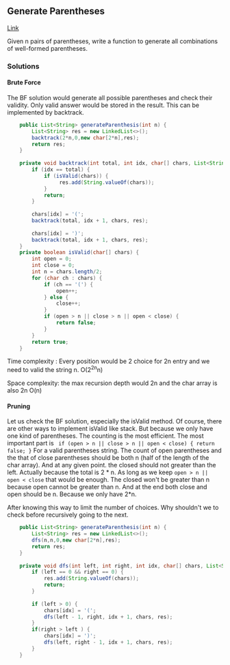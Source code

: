## Generate Parentheses

[Link](https://leetcode.com/problems/generate-parentheses/)

Given n pairs of parentheses, write a function to generate all combinations of well-formed parentheses.

### Solutions

#### Brute Force

The BF solution would generate all possible parentheses and check their validity. Only valid answer would be stored in the result. This can be implemented by backtrack.

```java
    public List<String> generateParenthesis(int n) {
        List<String> res = new LinkedList<>();
        backtrack(2*n,0,new char[2*n],res);
        return res;
    }
    
    private void backtrack(int total, int idx, char[] chars, List<String> res) {
        if (idx == total) {
            if (isValid(chars)) {
                 res.add(String.valueOf(chars));
            }
            return;
        }
        
        chars[idx] = '(';
        backtrack(total, idx + 1, chars, res);
        
        chars[idx] = ')';
        backtrack(total, idx + 1, chars, res);
    }
    private boolean isValid(char[] chars) {
        int open = 0;
        int close = 0;
        int n = chars.length/2;
        for (char ch : chars) {
            if (ch == '(') {
                open++;
            } else {
                close++;
            }
            if (open > n || close > n || open < close) {
                return false;
            }
        }
        return true;
    }
```

Time complexity : Every position would be 2 choice for 2n entry and we need to valid the string n. O(2<sup>2n</sup>n)

Space complexity: the max recursion depth would 2n and the char array is also 2n O(n)

#### Pruning

Let us check the BF solution, especially the isValid method. Of course, there are other ways to implement isValid like stack. But because we only have one kind of parentheses. The counting is the most efficient. The most important part is ` if (open > n || close > n || open < close) { return false; }` For a valid parentheses string. The count of open parentheses and the that of close parentheses should be both n (half of the length of the char array). And at any given point. the closed should not greater than the left. Actually because the total is 2 * n. As long as we keep `open > n || open < close` that would be enough. The closed won't be greater than n because open cannot be greater than n. And at the end both close and open should be n. Because we only have 2*n. 

After knowing this way to limit the number of choices. Why shouldn't we to check before recursively going to the next.

```java
    public List<String> generateParenthesis(int n) {
        List<String> res = new LinkedList<>();
        dfs(n,n,0,new char[2*n],res);
        return res;
    }
    
    private void dfs(int left, int right, int idx, char[] chars, List<String> res) {
        if (left == 0 && right == 0) {
            res.add(String.valueOf(chars));
            return;
        }
        
        if (left > 0) {
            chars[idx] = '(';
            dfs(left - 1, right, idx + 1, chars, res);
        }
        if(right > left ) {
            chars[idx] = ')';
            dfs(left, right - 1, idx + 1, chars, res);
        }
    } 
```

